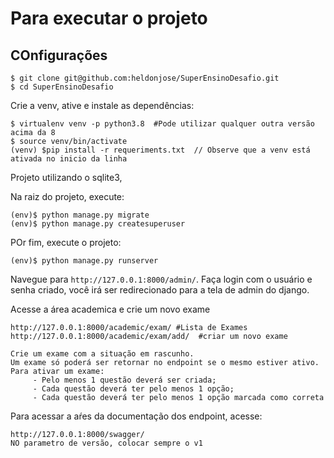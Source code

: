 # Para executar o projeto 

## COnfigurações

```
$ git clone git@github.com:heldonjose/SuperEnsinoDesafio.git
$ cd SuperEnsinoDesafio
```

Crie  a venv, ative e instale as dependências:

```
$ virtualenv venv -p python3.8  #Pode utilizar qualquer outra versão acima da 8
$ source venv/bin/activate
(venv) $pip install -r requeriments.txt  // Observe que a venv está ativada no inicio da linha

```


Projeto utilizando o sqlite3,

Na raiz do projeto, execute:

```
(env)$ python manage.py migrate
(env)$ python manage.py createsuperuser

```

POr fim, execute o projeto:
```
(env)$ python manage.py runserver
```
Navegue para `http://127.0.0.1:8000/admin/`.
Faça login com o usuário e senha criado, você irá ser redirecionado para a tela de admin do django.

Acesse a área academica e crie um novo exame
```
http://127.0.0.1:8000/academic/exam/ #Lista de Exames
http://127.0.0.1:8000/academic/exam/add/  #criar um novo exame

Crie um exame com a situação em rascunho.
Um exame só poderá ser retornar no endpoint se o mesmo estiver ativo.
Para ativar um exame:
     - Pelo menos 1 questão deverá ser criada;
     - Cada questão deverá ter pelo menos 1 opção;
     - Cada questão deverá ter pelo menos 1 opção marcada como correta 
```
 
Para acessar a aŕes da documentação dos endpoint, acesse:

```
http://127.0.0.1:8000/swagger/
NO parametro de versão, colocar sempre o v1
```